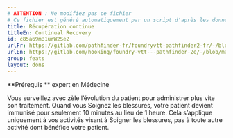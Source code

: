 ```yaml
---
# ATTENTION : Ne modifiez pas ce fichier
# Ce fichier est généré automatiquement par un script d'après les données du module Foundry VTT officiel et de sa traduction
title: Récupération continue
titleEn: Continual Recovery
id: c85a69mB1urW2Se2
urlFr: https://gitlab.com/pathfinder-fr/foundryvtt-pathfinder2-fr/-/blob/master/data/feats/c85a69mB1urW2Se2.htm
urlEn: https://gitlab.com/hooking/foundry-vtt---pathfinder-2e/-/blob/master/packs/data/feats.db/continual-recovery.json
group: feats
layout: dons
---
```

**Prérequis ** expert en Médecine

Vous surveillez avec zèle l’évolution du patient pour administrer plus vite son traitement. Quand vous Soignez les blessures, votre patient devient immunisé pour seulement 10 minutes au lieu de 1 heure. Cela s’applique uniquement à vos activités visant à Soigner les blessures, pas à toute autre activité dont bénéfice votre patient.


